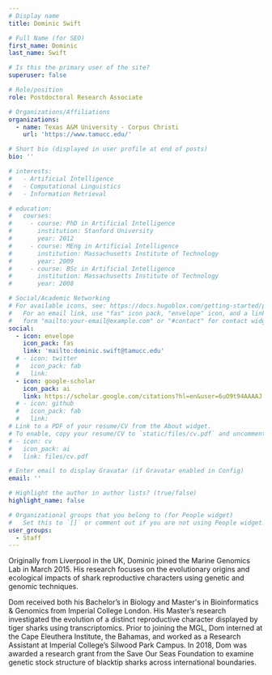 ```yaml
---
# Display name
title: Dominic Swift

# Full Name (for SEO)
first_name: Dominic
last_name: Swift

# Is this the primary user of the site?
superuser: false

# Role/position
role: Postdoctoral Research Associate

# Organizations/Affiliations
organizations:
  - name: Texas A&M University - Corpus Christi
    url: 'https://www.tamucc.edu/'

# Short bio (displayed in user profile at end of posts)
bio: ''

# interests:
#   - Artificial Intelligence
#   - Computational Linguistics
#   - Information Retrieval

# education:
#   courses:
#     - course: PhD in Artificial Intelligence
#       institution: Stanford University
#       year: 2012
#     - course: MEng in Artificial Intelligence
#       institution: Massachusetts Institute of Technology
#       year: 2009
#     - course: BSc in Artificial Intelligence
#       institution: Massachusetts Institute of Technology
#       year: 2008

# Social/Academic Networking
# For available icons, see: https://docs.hugoblox.com/getting-started/page-builder/#icons
#   For an email link, use "fas" icon pack, "envelope" icon, and a link in the
#   form "mailto:your-email@example.com" or "#contact" for contact widget.
social:
  - icon: envelope
    icon_pack: fas
    link: 'mailto:dominic.swift@tamucc.edu'
  # - icon: twitter
  #   icon_pack: fab
  #   link: 
  - icon: google-scholar
    icon_pack: ai
    link: https://scholar.google.com/citations?hl=en&user=6uO9t94AAAAJ
  # - icon: github
  #   icon_pack: fab
  #   link: 
# Link to a PDF of your resume/CV from the About widget.
# To enable, copy your resume/CV to `static/files/cv.pdf` and uncomment the lines below.
# - icon: cv
#   icon_pack: ai
#   link: files/cv.pdf

# Enter email to display Gravatar (if Gravatar enabled in Config)
email: ''

# Highlight the author in author lists? (true/false)
highlight_name: false

# Organizational groups that you belong to (for People widget)
#   Set this to `[]` or comment out if you are not using People widget.
user_groups:
  - Staff
---
```


Originally from Liverpool in the UK, Dominic joined the Marine Genomics Lab in March 2015. His research focuses on the evolutionary origins and ecological impacts of shark reproductive characters using genetic and genomic techniques.

Dom received both his Bachelor’s in Biology and Master's in Bioinformatics & Genomics from Imperial College London. His Master’s research investigated the evolution of a distinct reproductive character displayed by tiger sharks using transcriptomics. Prior to joining the MGL, Dom interned at the Cape Eleuthera Institute, the Bahamas, and worked as a Research Assistant at Imperial College’s Silwood Park Campus. In 2018, Dom was awarded a research grant from the Save Our Seas Foundation to examine genetic stock structure of blacktip sharks across international boundaries. 